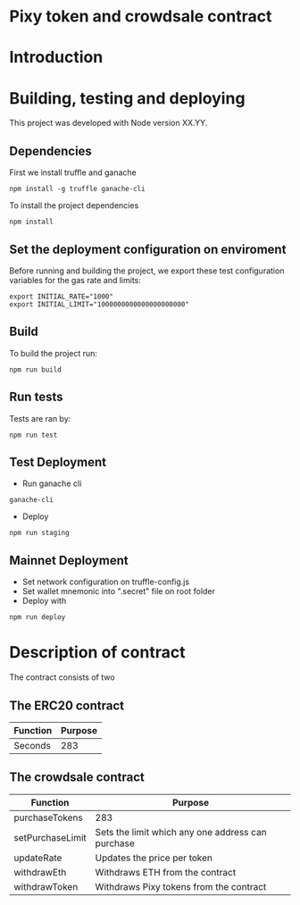 # Pixy token and crowdsale contract

# Introduction

# Building, testing and deploying

This project was developed with Node version XX.YY.

## Dependencies
First we install truffle and ganache
```
npm install -g truffle ganache-cli
```
To install the project dependencies

```
npm install
```
## Set the deployment configuration on enviroment

Before running and building the project, we export these test configuration variables for the gas rate and limits:

```
export INITIAL_RATE="1000"
export INITIAL_LIMIT="1000000000000000000000"
```
## Build

To build the project run:

```
npm run build
```
## Run tests

Tests are ran by:

```
npm run test
```
## Test Deployment

- Run ganache cli

```
ganache-cli
```

- Deploy

```
npm run staging
```

## Mainnet Deployment

- Set network configuration on truffle-config.js
- Set wallet mnemonic into ".secret" file on root folder
- Deploy with 

```
npm run deploy
```

# Description of contract

The contract consists of two 	

## The ERC20 contract

Function | Purpose 
------- | --- 
Seconds | 283 


## The crowdsale contract

Function | Purpose 
------- | --- 
purchaseTokens | 283 
setPurchaseLimit | Sets the limit which any one address can purchase
updateRate | Updates the price per token
withdrawEth | Withdraws ETH from the contract
withdrawToken | Withdraws Pixy tokens from the contract 
